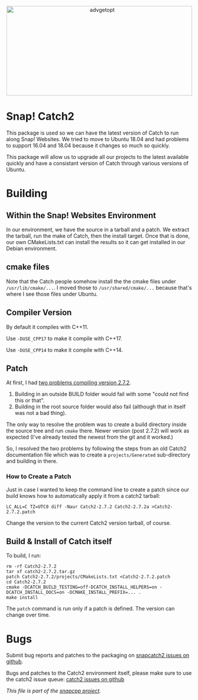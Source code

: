 
<p align="center">
<img alt="advgetopt" title="CMake Module Extensions to Build Snap! C++."
src="https://snapwebsites.org/sites/snapwebsites.org/files/images/catch2-logo-small.png" width="502" height="242"/>
</p>

# Snap! Catch2

This package is used so we can have the latest version of Catch to run
along Snap! Websites. We  tried to move to Ubuntu 18.04 and had problems
to support 16.04 and 18.04 because it changes so much so quickly.

This package will allow us to upgrade all our projects to the latest
available quickly and have a consistant version of Catch through various
versions of Ubuntu.

# Building

## Within the Snap! Websites Environment

In our environment, we have the source in a tarball and a patch.
We extract the tarball, run the make of Catch, then the install target.
Once that is done, our own CMakeLists.txt can install the results so
it can get installed in our Debian environment.

## cmake files

Note that the Catch people somehow install the the cmake files under
`/usr/lib/cmake/...`. I moved those to `/usr/shared/cmake/...` because
that's where I see those files under Ubuntu.

## Compiler Version

By default it compiles with C++11.

Use `-DUSE_CPP17` to make it compile with C++17.

Use `-DUSE_CPP14` to make it compile with C++14.

## Patch

At first, I had [two problems compiling version
2.7.2](https://github.com/catchorg/Catch2/issues/1636).

1. Building in an outside BUILD folder would fail with some "could not find
this or that".
2. Building in the root source folder would also fail (although that in itself
was not a bad thing).

The only way to resolve the problem was to create a build directory inside
the source tree and run `cmake` there. Newer version (post 2.7.2) will work
as expected (I've already tested the newest from the git and it worked.)

So, I resolved the two problems by following the steps from an old Catch2
documentation file which was to create a `projects/Generated` sub-directory
and building in there.

### How to Create a Patch

Just in case I wanted to keep the command line to create a patch since
our build knows how to automatically apply it from a catch2 tarball:

    LC_ALL=C TZ=UTC0 diff -Naur Catch2-2.7.2 Catch2-2.7.2a >Catch2-2.7.2.patch

Change the version to the current Catch2 version tarball, of course.


## Build & Install of Catch itself

To build, I run:

    rm -rf Catch2-2.7.2
    tar xf catch2-2.7.2.tar.gz
    patch Catch2-2.7.2/projects/CMakeLists.txt <Catch2-2.7.2.patch
    cd Catch2-2.7.2
    cmake -DCATCH_BUILD_TESTING=off-DCATCH_INSTALL_HELPERS=on -DCATCH_INSTALL_DOCS=on -DCMAKE_INSTALL_PREFIX=... .
    make install

The `patch` command is run only if a patch is defined. The version can change
over time.


# Bugs

Submit bug reports and patches to the packaging on
[snapcatch2 issues on github](https://github.com/m2osw/snapcatch2/issues).

Bugs and patches to the Catch2 environment itself, please make sure
to use the catch2 issue queue:
[catch2 issues on github](https://github.com/catchorg/Catch2/issues)


_This file is part of the [snapcpp project](https://snapwebsites.org/)._
